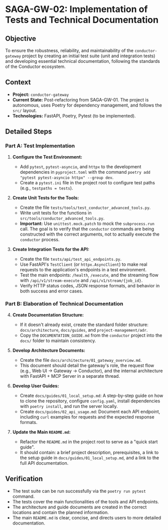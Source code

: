 # SAGA-GW-02: Implementation of Tests and Technical Documentation

## Objective

To ensure the robustness, reliability, and maintainability of the `conductor-gateway` project by creating an initial test suite (unit and integration tests) and developing essential technical documentation, following the standards of the Conductor ecosystem.

## Context

*   **Project:** `conductor-gateway`
*   **Current State:** Post-refactoring from SAGA-GW-01. The project is autonomous, uses Poetry for dependency management, and follows the `src/` layout.
*   **Technologies:** FastAPI, Poetry, Pytest (to be implemented).

## Detailed Steps

### Part A: Test Implementation

1.  **Configure the Test Environment:**
    *   Add `pytest`, `pytest-asyncio`, and `httpx` to the development dependencies in `pyproject.toml` with the command `poetry add "pytest pytest-asyncio httpx" --group dev`.
    *   Create a `pytest.ini` file in the project root to configure test paths (e.g., `testpaths = tests`).

2.  **Create Unit Tests for the Tools:**
    *   Create the file `tests/tools/test_conductor_advanced_tools.py`.
    *   Write unit tests for the functions in `src/tools/conductor_advanced_tools.py`.
    *   **Important:** Use `unittest.mock.patch` to mock the `subprocess.run` call. The goal is to verify that the `conductor` commands are being constructed with the correct arguments, not to actually execute the `conductor` process.

3.  **Create Integration Tests for the API:**
    *   Create the file `tests/api/test_api_endpoints.py`.
    *   Use FastAPI's `TestClient` (or `httpx.AsyncClient`) to make real requests to the application's endpoints in a test environment.
    *   Test the main endpoints: `/health`, `/execute`, and the streaming flow with `/api/v1/stream-execute` and `/api/v1/stream/{job_id}`.
    *   Verify HTTP status codes, JSON response formats, and behavior in both success and error cases.

### Part B: Elaboration of Technical Documentation

4.  **Create Documentation Structure:**
    *   If it doesn't already exist, create the standard folder structure: `docs/architecture`, `docs/guides`, and `project-management/adr`.
    *   Copy the `DOCUMENTATION_GUIDE.md` from the `conductor` project into the `docs/` folder to maintain consistency.

5.  **Develop Architecture Documents:**
    *   Create the file `docs/architecture/01_gateway_overview.md`.
    *   This document should detail the gateway's role, the request flow (e.g., Web UI -> Gateway -> Conductor), and the internal architecture with FastAPI + MCP Server in a separate thread.

6.  **Develop User Guides:**
    *   Create `docs/guides/01_local_setup.md`: A step-by-step guide on how to clone the repository, configure `config.yaml`, install dependencies with `poetry install`, and run the server locally.
    *   Create `docs/guides/02_api_usage.md`: Document each API endpoint, including `curl` examples for requests and the expected response formats.

7.  **Update the Main `README.md`:**
    *   Refactor the `README.md` in the project root to serve as a "quick start guide".
    *   It should contain: a brief project description, prerequisites, a link to the setup guide in `docs/guides/01_local_setup.md`, and a link to the full API documentation.

## Verification

*   The test suite can be run successfully via the `poetry run pytest` command.
*   The tests cover the main functionalities of the tools and API endpoints.
*   The architecture and guide documents are created in the correct locations and contain the planned information.
*   The main `README.md` is clear, concise, and directs users to more detailed documentation.
